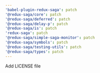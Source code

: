 ```yaml
---
'babel-plugin-redux-saga': patch
'@redux-saga/core': patch
'@redux-saga/deferred': patch
'@redux-saga/delay-p': patch
'@redux-saga/is': patch
'redux-saga': patch
'@redux-saga/simple-saga-monitor': patch
'@redux-saga/symbols': patch
'@redux-saga/testing-utils': patch
'@redux-saga/types': patch
---
```


Add LICENSE file

